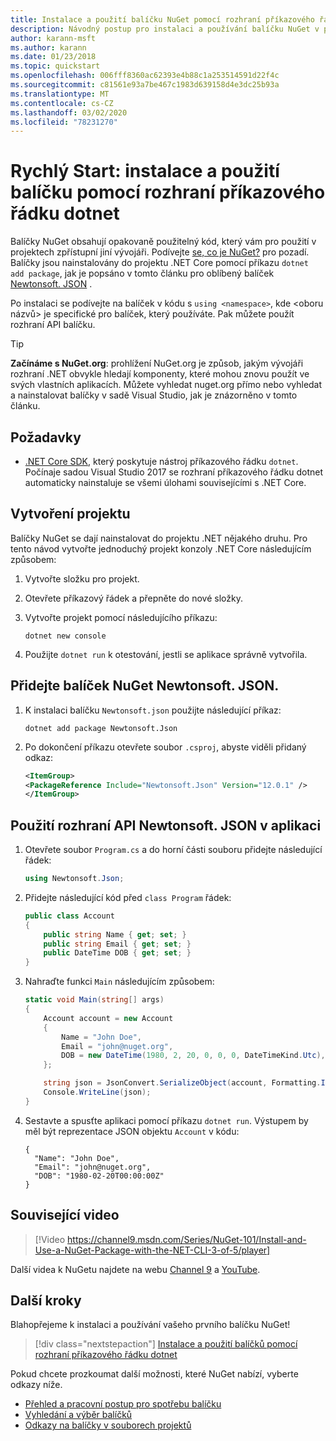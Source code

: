 ```yaml
---
title: Instalace a použití balíčku NuGet pomocí rozhraní příkazového řádku dotnet
description: Návodný postup pro instalaci a používání balíčku NuGet v projektu .NET Core.
author: karann-msft
ms.author: karann
ms.date: 01/23/2018
ms.topic: quickstart
ms.openlocfilehash: 006fff8360ac62393e4b88c1a253514591d22f4c
ms.sourcegitcommit: c81561e93a7be467c1983d639158d4e3dc25b93a
ms.translationtype: MT
ms.contentlocale: cs-CZ
ms.lasthandoff: 03/02/2020
ms.locfileid: "78231270"
---
```

# <a name="quickstart-install-and-use-a-package-using-the-dotnet-cli"></a>Rychlý Start: instalace a použití balíčku pomocí rozhraní příkazového řádku dotnet

Balíčky NuGet obsahují opakovaně použitelný kód, který vám pro použití v projektech zpřístupní jiní vývojáři. Podívejte [se, co je NuGet?](../What-is-NuGet.md) pro pozadí. Balíčky jsou nainstalovány do projektu .NET Core pomocí příkazu `dotnet add package`, jak je popsáno v tomto článku pro oblíbený balíček [Newtonsoft. JSON](https://www.nuget.org/packages/Newtonsoft.Json/) .

Po instalaci se podívejte na balíček v kódu s `using <namespace>`, kde \<oboru názvů\> je specifické pro balíček, který používáte. Pak můžete použít rozhraní API balíčku.

> [!Tip]
> **Začínáme s NuGet.org**: prohlížení NuGet.org je způsob, jakým vývojáři rozhraní .NET obvykle hledají komponenty, které mohou znovu použít ve svých vlastních aplikacích. Můžete vyhledat nuget.org přímo nebo vyhledat a nainstalovat balíčky v sadě Visual Studio, jak je znázorněno v tomto článku.

## <a name="prerequisites"></a>Požadavky

- [.NET Core SDK](https://www.microsoft.com/net/download/), který poskytuje nástroj příkazového řádku `dotnet`. Počínaje sadou Visual Studio 2017 se rozhraní příkazového řádku dotnet automaticky nainstaluje se všemi úlohami souvisejícími s .NET Core.

## <a name="create-a-project"></a>Vytvoření projektu

Balíčky NuGet se dají nainstalovat do projektu .NET nějakého druhu. Pro tento návod vytvořte jednoduchý projekt konzoly .NET Core následujícím způsobem:

1. Vytvořte složku pro projekt.

1. Otevřete příkazový řádek a přepněte do nové složky.

1. Vytvořte projekt pomocí následujícího příkazu:

    ```dotnetcli
    dotnet new console
    ```

1. Použijte `dotnet run` k otestování, jestli se aplikace správně vytvořila.

## <a name="add-the-newtonsoftjson-nuget-package"></a>Přidejte balíček NuGet Newtonsoft. JSON.

1. K instalaci balíčku `Newtonsoft.json` použijte následující příkaz:

    ```dotnetcli
    dotnet add package Newtonsoft.Json
    ```

2. Po dokončení příkazu otevřete soubor `.csproj`, abyste viděli přidaný odkaz:

    ```xml
   <ItemGroup>
    <PackageReference Include="Newtonsoft.Json" Version="12.0.1" />
   </ItemGroup>
    ```

## <a name="use-the-newtonsoftjson-api-in-the-app"></a>Použití rozhraní API Newtonsoft. JSON v aplikaci

1. Otevřete soubor `Program.cs` a do horní části souboru přidejte následující řádek:

    ```cs
    using Newtonsoft.Json;
    ```

1. Přidejte následující kód před `class Program` řádek:

    ```cs
    public class Account
    {
        public string Name { get; set; }
        public string Email { get; set; }
        public DateTime DOB { get; set; }
    }
    ```

1. Nahraďte funkci `Main` následujícím způsobem:

    ```cs
    static void Main(string[] args)
    {
        Account account = new Account
        {
            Name = "John Doe",
            Email = "john@nuget.org",
            DOB = new DateTime(1980, 2, 20, 0, 0, 0, DateTimeKind.Utc),
        };

        string json = JsonConvert.SerializeObject(account, Formatting.Indented);
        Console.WriteLine(json);
    }
    ```

1. Sestavte a spusťte aplikaci pomocí příkazu `dotnet run`. Výstupem by měl být reprezentace JSON objektu `Account` v kódu:

    ```output
    {
      "Name": "John Doe",
      "Email": "john@nuget.org",
      "DOB": "1980-02-20T00:00:00Z"
    }
    ```
## <a name="related-video"></a>Související video

> [!Video https://channel9.msdn.com/Series/NuGet-101/Install-and-Use-a-NuGet-Package-with-the-NET-CLI-3-of-5/player]

Další videa k NuGetu najdete na webu [Channel 9](https://channel9.msdn.com/Series/NuGet-101) a [YouTube](https://www.youtube.com/playlist?list=PLdo4fOcmZ0oVLvfkFk8O9h6v2Dcdh2bh_).

## <a name="next-steps"></a>Další kroky

Blahopřejeme k instalaci a používání vašeho prvního balíčku NuGet!

> [!div class="nextstepaction"]
> [Instalace a použití balíčků pomocí rozhraní příkazového řádku dotnet](../consume-packages/install-use-packages-dotnet-cli.md)

Pokud chcete prozkoumat další možnosti, které NuGet nabízí, vyberte odkazy níže.

- [Přehled a pracovní postup pro spotřebu balíčku](../consume-packages/overview-and-workflow.md)
- [Vyhledání a výběr balíčků](../consume-packages/finding-and-choosing-packages.md)
- [Odkazy na balíčky v souborech projektů](../consume-packages/package-references-in-project-files.md)

